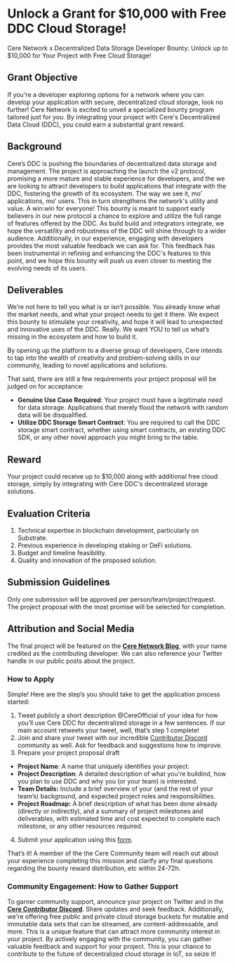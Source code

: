 # Unlock a Grant for $10,000 with Free DDC Cloud Storage!
Cere Network x Decentralized Data Storage Developer Bounty: Unlock up to $10,000 for Your Project with Free Cloud Storage! 

## Grant Objective
If you're a developer exploring options for a network where you can develop your application with secure, decentralized cloud storage, look no further! Cere Network is excited to unveil a specialized bounty program tailored just for you. By integrating your project with Cere's Decentralized Data Cloud (DDC), you could earn a substantial grant reward.

## Background
Cere’s DDC is pushing the boundaries of decentralized data storage and management. The project is approaching the launch the v2 protocol, promising a more mature and stable experience for developers, and the we are looking to attract developers to build applications that integrate with the DDC, fostering the growth of its ecosystem. The way we see it, mo’ applications, mo’ users. This in turn strengthens the network's utility and value. A win:win for everyone!
This bounty is meant to support early believers in our new protocol a chance to explore and utilize the full range of features offered by the DDC. As build build and integrators integrate, we hope the versatility and robustness of the DDC will shine through to a wider audience.
Additionally, in our experience, engaging with developers provides the most valuable feedback we can ask for. This feedback has been instrumental in refining and enhancing the DDC's features to this point, and we hope this bounty will push us even closer to meeting the evolving needs of its users.

## Deliverables
We’re not here to tell you what is or isn’t possible. You already know what the market needs, and what your project needs to get it there. We expect this bounty to stimulate your creativity, and hope it will lead to unexpected and innovative uses of the DDC. Really. We want YOU to tell us what’s missing in the ecosystem and how to build it.

By opening up the platform to a diverse group of developers, Cere intends to tap into the wealth of creativity and problem-solving skills in our community, leading to novel applications and solutions.

That said, there are still a few requirements your project proposal will be judged on for acceptance:

- **Genuine Use Case Required**: Your project must have a legitimate need for data storage. Applications that merely flood the network with random data will be disqualified.
- **Utilize DDC Storage Smart Contract**: You are required to call the DDC storage smart contract, whether using smart contracts, an existing DDC SDK, or any other novel approach you might bring to the table.

## Reward
Your project could receive up to $10,000 along with additional free cloud storage, simply by integrating with Cere DDC's decentralized storage solutions.

## Evaluation Criteria
1. Technical expertise in blockchain development, particularly on Substrate.
2. Previous experience in developing staking or DeFi solutions.
3. Budget and timeline feasibility.
4. Quality and innovation of the proposed solution.

## Submission Guidelines
Only one submission will be approved per person/team/project/request.
The project proposal with the most promise will be selected for completion.

## Attribution and Social Media
The final project will be featured on the **[Cere Network Blog](https://cere.network/blog)**, with your name credited as the contributing developer. We can also reference your Twitter handle in our public posts about the project.

### How to Apply
Simple! Here are the step’s you should take to get the application process started:
1. Tweet publicly a short description @CereOfficial of your idea for how you’ll use Cere DDC for decentralized storage in a few sentences. If our main account retweets your tweet, well, that’s step 1 complete!
2. Join and share your tweet with our incredible [Contributor Discord](http://cere.network/discord) community as well. Ask for feedback and suggestions how to improve.
3. Prepare your project proposal draft
 - **Project Name**: A name that uniquely identifies your project.
 - **Project Description**: A detailed description of what you're buildind, how you plan to use DDC and why you (or your team) is interested.
 - **Team Details:** Include a brief overview of your (and the rest of your team’s) background, and expected project roles and responsibilities.
 - **Project Roadmap:** A brief description of what has been done already (directly or indirectly), and a summary of project milestones and deliverables, with estimated time and cost expected to complete each milestone, or any other resources required.
4. Submit your application using this [form](https://noteforms.com/forms/cere-bounties-submission-zivk7s).

That’s it! A member of the the Cere Community team will reach out about your experience completing this mission and clarify any final questions regarding the bounty reward distribution, etc within 24-72h.

### Community Engagement: How to Gather Support
To garner community support, announce your project on Twitter and in the **[Cere Contributor Discord](https://cere.network/discord)**. Share updates and seek feedback. Additionally, we're offering free public and private cloud storage buckets for mutable and immutable data sets that can be streamed, are content-addressable, and more. This is a unique feature that can attract more community interest in your project.
By actively engaging with the community, you can gather valuable feedback and support for your project. This is your chance to contribute to the future of decentralized cloud storage in IoT, so seize it!
